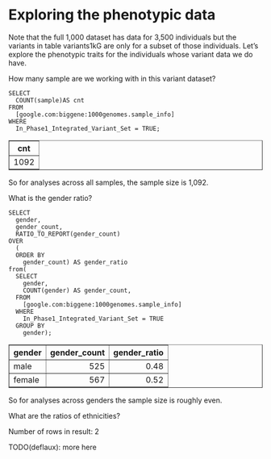 Exploring the phenotypic data
========================================================

Note that the full 1,000 dataset has data for 3,500 individuals but the variants in table variants1kG are only for a subset of those individuals.  Let’s explore the phenotypic traits for the individuals whose variant data we do have.




How many sample are we working with in this variant dataset?

```
SELECT
  COUNT(sample)AS cnt
FROM
  [google.com:biggene:1000genomes.sample_info]
WHERE
  In_Phase1_Integrated_Variant_Set = TRUE;
```


<!-- html table generated in R 3.0.2 by xtable 1.7-3 package -->
<!-- Mon Apr 14 19:18:01 2014 -->
<TABLE border=1>
<TR> <TH> cnt </TH>  </TR>
  <TR> <TD align="right"> 1092 </TD> </TR>
   </TABLE>

So for analyses across all samples, the sample size is 1,092.

What is the gender ratio?

```
SELECT
  gender,
  gender_count,
  RATIO_TO_REPORT(gender_count)
OVER
  (
  ORDER BY
    gender_count) AS gender_ratio
from(
  SELECT
    gender,
    COUNT(gender) AS gender_count,
  FROM
    [google.com:biggene:1000genomes.sample_info]
  WHERE
    In_Phase1_Integrated_Variant_Set = TRUE
  GROUP BY
    gender);
```



<!-- html table generated in R 3.0.2 by xtable 1.7-3 package -->
<!-- Mon Apr 14 19:18:06 2014 -->
<TABLE border=1>
<TR> <TH> gender </TH> <TH> gender_count </TH> <TH> gender_ratio </TH>  </TR>
  <TR> <TD> male </TD> <TD align="right"> 525 </TD> <TD align="right"> 0.48 </TD> </TR>
  <TR> <TD> female </TD> <TD align="right"> 567 </TD> <TD align="right"> 0.52 </TD> </TR>
   </TABLE>

So for analyses across genders the sample size is roughly even.

What are the ratios of ethnicities?



Number of rows in result: 2 



TODO(deflaux): more here
